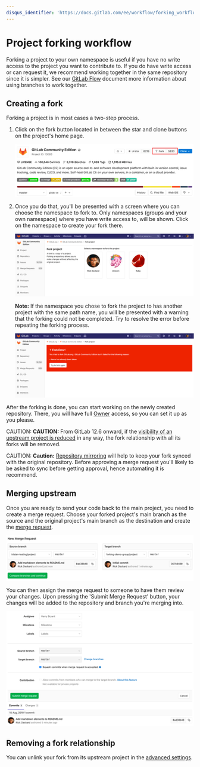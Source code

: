 ```yaml
---
disqus_identifier: 'https://docs.gitlab.com/ee/workflow/forking_workflow.html'
---
```


# Project forking workflow

Forking a project to your own namespace is useful if you have no write
access to the project you want to contribute to. If you do have write
access or can request it, we recommend working together in the same
repository since it is simpler. See our [GitLab Flow](../../../topics/gitlab_flow.md)
document more information about using branches to work together.

## Creating a fork

Forking a project is in most cases a two-step process.

1. Click on the fork button located in between the star and clone buttons on the project's home page.

   ![Fork button](img/forking_workflow_fork_button.png)

1. Once you do that, you'll be presented with a screen where you can choose
   the namespace to fork to. Only namespaces (groups and your own
   namespace) where you have write access to, will be shown. Click on the
   namespace to create your fork there.

   ![Choose namespace](img/forking_workflow_choose_namespace.png)

   **Note:**
   If the namespace you chose to fork the project to has another project with
   the same path name, you will be presented with a warning that the forking
   could not be completed. Try to resolve the error before repeating the forking
   process.

   ![Path taken error](img/forking_workflow_path_taken_error.png)

After the forking is done, you can start working on the newly created
repository. There, you will have full [Owner](../../permissions.md)
access, so you can set it up as you please.

CAUTION: **CAUTION:**
From GitLab 12.6 onward, if the [visibility of an upstream project is reduced](../../../public_access/public_access.md#reducing-visibility)
in any way, the fork relationship with all its forks will be removed.

CAUTION: **Caution:**
[Repository mirroring](repository_mirroring.md) will help to keep your fork synced with the original repository.
Before approving a merge request you'll likely to be asked to sync before getting approval, hence automating it is recommend.

## Merging upstream

Once you are ready to send your code back to the main project, you need
to create a merge request. Choose your forked project's main branch as
the source and the original project's main branch as the destination and
create the [merge request](../merge_requests/index.md).

![Selecting branches](img/forking_workflow_branch_select.png)

You can then assign the merge request to someone to have them review
your changes. Upon pressing the 'Submit Merge Request' button, your
changes will be added to the repository and branch you're merging into.

![New merge request](img/forking_workflow_merge_request.png)

## Removing a fork relationship

You can unlink your fork from its upstream project in the [advanced settings](../settings/index.md#removing-a-fork-relationship).

[gitlab flow]: https://about.gitlab.com/blog/2014/09/29/gitlab-flow/ "GitLab Flow blog post"
